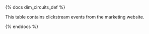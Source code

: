 {% docs dim_circuits_def %}

This table contains clickstream events from the marketing website.

{% enddocs %}